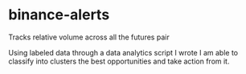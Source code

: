 # binance-alerts
Tracks relative volume across all the futures pair

Using labeled data through a data analytics script I wrote I am able to classify into clusters the best opportunities and take action from it.

